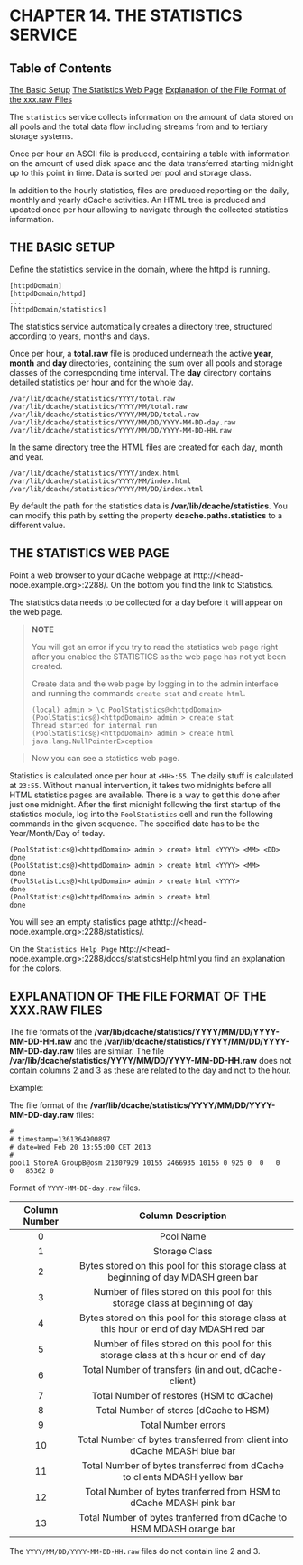 CHAPTER 14. THE STATISTICS SERVICE
==================================

## Table of Contents

[The Basic Setup](#the-basic-setup)
[The Statistics Web Page](#the-statistics-web-page)
[Explanation of the File Format of the xxx.raw Files](#explanation-of-the-file-format-of-the-xxxraw-files)


The `statistics` service collects information on the amount of data stored on all pools and the total data flow including streams from and to tertiary storage systems.

Once per hour an ASCII file is produced, containing a table with information on the amount of used disk space and the data transferred starting midnight up to this point in time. Data is sorted per pool and storage class.

In addition to the hourly statistics, files are produced reporting on the daily, monthly and yearly dCache activities. An HTML tree is produced and updated once per hour allowing to navigate through the collected statistics information.


## THE BASIC SETUP

Define the statistics service in the domain, where the httpd is running.

    [httpdDomain]
    [httpdDomain/httpd]
    ...
    [httpdDomain/statistics]

The statistics service automatically creates a directory tree, structured according to years, months and days.

Once per hour, a **total.raw** file is produced underneath the active **year**, **month** and **day** directories, containing the sum over all pools and storage classes of the corresponding time interval. The **day** directory contains detailed statistics per hour and for the whole day.

    /var/lib/dcache/statistics/YYYY/total.raw
    /var/lib/dcache/statistics/YYYY/MM/total.raw
    /var/lib/dcache/statistics/YYYY/MM/DD/total.raw
    /var/lib/dcache/statistics/YYYY/MM/DD/YYYY-MM-DD-day.raw
    /var/lib/dcache/statistics/YYYY/MM/DD/YYYY-MM-DD-HH.raw

In the same directory tree the HTML files are created for each day, month and year.

    /var/lib/dcache/statistics/YYYY/index.html
    /var/lib/dcache/statistics/YYYY/MM/index.html
    /var/lib/dcache/statistics/YYYY/MM/DD/index.html

By default the path for the statistics data is **/var/lib/dcache/statistics**. You can modify this path by setting the property **dcache.paths.statistics** to a different value.

## THE STATISTICS WEB PAGE

Point a web browser to your dCache webpage at http://<head-node.example.org>:2288/. On the bottom you find the link to Statistics.

The statistics data needs to be collected for a day before it will appear on the web page.

> **NOTE**
>
> You will get an error if you try to read the statistics web page right after you enabled the STATISTICS as the web page has not yet been created.
>
> Create data and the web page by logging in to the admin interface and running the commands `create
> 	stat` and `create html`.
>
>     (local) admin > \c PoolStatistics@<httpdDomain>
>     (PoolStatistics@)<httpdDomain> admin > create stat
>     Thread started for internal run
>     (PoolStatistics@)<httpdDomain> admin > create html
>     java.lang.NullPointerException

>
> Now you can see a statistics web page.

Statistics is calculated once per hour at `<HH>:55`. The daily stuff is calculated at `23:55`. Without manual intervention, it takes two midnights before all HTML statistics pages are available. There is a way to get this done after just one midnight. After the first midnight following the first startup of the statistics module, log into the `PoolStatistics` cell and run the following commands in the given sequence. The specified date has to be the Year/Month/Day of today.

    (PoolStatistics@)<httpdDomain> admin > create html <YYYY> <MM> <DD>
    done
    (PoolStatistics@)<httpdDomain> admin > create html <YYYY> <MM>
    done
    (PoolStatistics@)<httpdDomain> admin > create html <YYYY>
    done
    (PoolStatistics@)<httpdDomain> admin > create html
    done

You will see an empty statistics page athttp://<head-node.example.org>:2288/statistics/.

On the `Statistics Help Page`  http://<head-node.example.org>:2288/docs/statisticsHelp.html you find an explanation for the colors.

## EXPLANATION OF THE FILE FORMAT OF THE XXX.RAW FILES

The file formats of the **/var/lib/dcache/statistics/YYYY/MM/DD/YYYY-MM-DD-HH.raw** and the **/var/lib/dcache/statistics/YYYY/MM/DD/YYYY-MM-DD-day.raw** files are similar. The file **/var/lib/dcache/statistics/YYYY/MM/DD/YYYY-MM-DD-HH.raw** does not contain columns 2 and 3 as these are related to the day and not to the hour.

Example:

The file format of the **/var/lib/dcache/statistics/YYYY/MM/DD/YYYY-MM-DD-day.raw** files:

    #
    # timestamp=1361364900897
    # date=Wed Feb 20 13:55:00 CET 2013
    #
    pool1 StoreA:GroupB@osm 21307929 10155 2466935 10155 0 925 0  0   0   0   85362 0

Format of `YYYY-MM-DD-day.raw` files.

| Column Number |                                     Column Description                                    |
|:-------------:|:-----------------------------------------------------------------------------------------:|
|       0       |                                         Pool Name                                         |
|       1       |                                       Storage Class                                       |
|       2       |    Bytes stored on this pool for this storage class at beginning of day MDASH green bar   |
|       3       |       Number of files stored on this pool for this storage class at beginning of day      |
|       4       | Bytes stored on this pool for this storage class at this hour or end of day MDASH red bar |
|       5       |   Number of files stored on this pool for this storage class at this hour or end of day   |
|       6       |                   Total Number of transfers (in and out, dCache-client)                   |
|       7       |                          Total Number of restores (HSM to dCache)                         |
|       8       |                           Total Number of stores (dCache to HSM)                          |
|       9       |                                    Total Number errors                                    |
|       10      |          Total Number of bytes transferred from client into dCache MDASH blue bar         |
|       11      |         Total Number of bytes transferred from dCache to clients MDASH yellow bar         |
|       12      |             Total Number of bytes tranferred from HSM to dCache MDASH pink bar            |
|       13      |            Total Number of bytes tranferred from dCache to HSM MDASH orange bar           |

The `YYYY/MM/DD/YYYY-MM-DD-HH.raw` files do not contain line 2 and 3.
